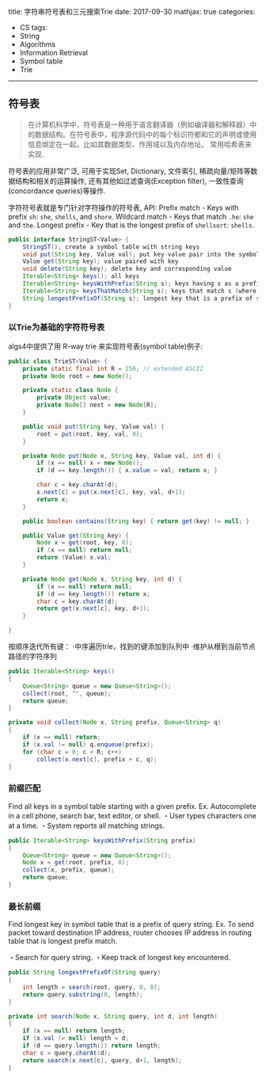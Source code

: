 title: 字符串符号表和三元搜索Trie
date: 2017-09-30
mathjax: true
categories:
- CS
tags:
- String
- Algorithms
- Information Retrieval
- Symbol table
- Trie
---

## 符号表
> 在计算机科学中，符号表是一种用于语言翻译器（例如编译器和解释器）中的数据结构。在符号表中，程序源代码中的每个标识符都和它的声明或使用信息绑定在一起，比如其数据类型、作用域以及内存地址。
常用哈希表来实现.

符号表的应用非常广泛, 可用于实现Set, Dictionary, 文件索引, 稀疏向量/矩阵等数据结构和相关的运算操作, 还有其他如过滤查询(Exception filter), 一致性查询(concordance queries)等操作.

字符符号表就是专门针对字符操作的符号表, API:
Prefix match - Keys with prefix `sh`: `she`, `shells`, and `shore`.
Wildcard match - Keys that match `.he`: `she` and `the`.
Longest prefix - Key that is the longest prefix of `shellsort`: `shells`.
<!-- more -->
```java
public interface StringST<Value> {
    StringST(); create a symbol table with string keys
    void put(String key, Value val); put key-value pair into the symbol table
    Value get(String key); value paired with key
    void delete(String key); delete key and corresponding value
    Iterable<String> keys(); all keys
    Iterable<String> keysWithPrefix(String s); keys having s as a prefix
    Iterable<String> keysThatMatch(String s); keys that match s (where . is a wildcard)
    String longestPrefixOf(String s); longest key that is a prefix of s
}
```

### 以Trie为基础的字符符号表
algs4中提供了用 R-way trie 来实现符号表(symbol table)例子:
```java
public class TrieST<Value> {
    private static final int R = 256; // extended ASCII
    private Node root = new Node();

    private static class Node {
        private Object value;
        private Node[] next = new Node[R];
    }

    public void put(String key, Value val) {
        root = put(root, key, val, 0);
    }

    private Node put(Node x, String key, Value val, int d) {
        if (x == null) x = new Node();
        if (d == key.length()) { x.value = val; return x; }

        char c = key.charAt(d);
        x.next[c] = put(x.next[c], key, val, d+1);
        return x;
    }

    public boolean contains(String key) { return get(key) != null; }

    public Value get(String key) {
        Node x = get(root, key, 0);
        if (x == null) return null;
        return (Value) x.val;
    }

    private Node get(Node x, String key, int d) {
        if (x == null) return null;
        if (d == key.length()) return x;
        char c = key.charAt(d);
        return get(x.next[c], key, d+1);
    }

}
```
按顺序迭代所有键：
·中序遍历trie，找到的键添加到队列中
·维护从根到当前节点路径的字符序列
```java
public Iterable<String> keys()
{
    Queue<String> queue = new Queue<String>();
    collect(root, "", queue);
    return queue;
}

private void collect(Node x, String prefix, Queue<String> q)
{
    if (x == null) return;
    if (x.val != null) q.enqueue(prefix);
    for (char c = 0; c < R; c++)
        collect(x.next[c], prefix + c, q);
}
```

### 前缀匹配
Find all keys in a symbol table starting with a given prefix.
Ex. Autocomplete in a cell phone, search bar, text editor, or shell.
・User types characters one at a time.
・System reports all matching strings.
```java
public Iterable<String> keysWithPrefix(String prefix)
{
    Queue<String> queue = new Queue<String>();
    Node x = get(root, prefix, 0);
    collect(x, prefix, queue);
    return queue;
}
```

### 最长前缀
Find longest key in symbol table that is a prefix of query string.
Ex. To send packet toward destination IP address, router chooses IP address in routing table that is longest prefix match.

・Search for query string.
・Keep track of longest key encountered.
```java
public String longestPrefixOf(String query)
{
    int length = search(root, query, 0, 0);
    return query.substring(0, length);
}

private int search(Node x, String query, int d, int length)
{
    if (x == null) return length;
    if (x.val != null) length = d;
    if (d == query.length()) return length;
    char c = query.charAt(d);
    return search(x.next[c], query, d+1, length);
}
```
